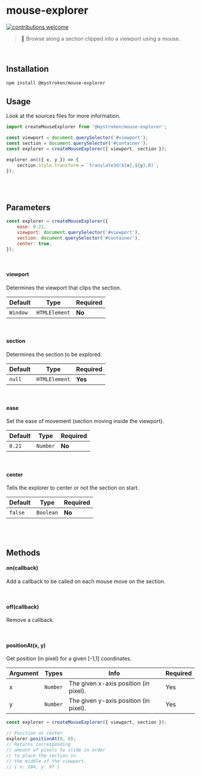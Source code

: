 # mouse-explorer

[![contributions welcome](https://img.shields.io/badge/contributions-welcome-brightgreen.svg?style=flat)](https://github.com/mystroken/mouse-explorer/issues)

> :mouse2: Browse along a section clipped into a viewport using a mouse.

<br>

## Installation

```bash
npm install @mystroken/mouse-explorer
```

## Usage

Look at the sources files for more information.

```javascript
import createMouseExplorer from '@mystroken/mouse-explorer';

const viewport = document.querySelector('#viewport');
const section = document.querySelector('#container');
const explorer = createMouseExplorer({ viewport, section });

explorer.on(({ x, y }) => {
    section.style.transform = `translate3d(${x},${y},0)`;
});
```

<br>
<br>

## Parameters

```javascript
const explorer = createMouseExplorer({
    ease: 0.21,
    viewport: document.querySelector('#viewport'),
    section: document.querySelector('#container'),
    center: true,
});
```

<br>

#### viewport

Determines the viewport that clips the section.

| Default  | Type          | Required |
| -------- | ------------- | -------- |
| `Window` | `HTMLElement` | **No**   |

<br>

#### section

Determines the section to be explored.

| Default | Type          | Required |
| ------- | ------------- | -------- |
| `null`  | `HTMLElement` | **Yes**  |

<br>

#### ease

Set the ease of movement (section moving inside the viewport).

| Default | Type     | Required |
| ------- | -------- | -------- |
| `0.21`  | `Number` | **No**   |

<br>

#### center

Tells the explorer to center or not the section on start.

| Default | Type      | Required |
| ------- | --------- | -------- |
| `false` | `Boolean` | **No**   |

<br>
<br>

## Methods

#### on(callback)
Add a callback to be called on each mouse move on the section.

<br>

#### off(callback)
Remove a callback.

<br>

#### positionAt(x, y)
Get position (in pixel) for a given [-1,1] coordinates.

| Argument | Types    | Info                                  | Required |
| -------- | -------- | ------------------------------------- | -------- |
| x        | `Number` | The given x-axis position (in pixel). | Yes      |
| y        | `Number` | The given y-axis position (in pixel). | Yes      |

```javascript
const explorer = createMouseExplorer({ viewport, section });

// Position at center
explorer.positionAt(0, 0);
// Returns corresponding 
// amount of pixels to slide in order 
// to place the section in 
// the middle of the viewport.
// { x: 284, y: 97 }
```
